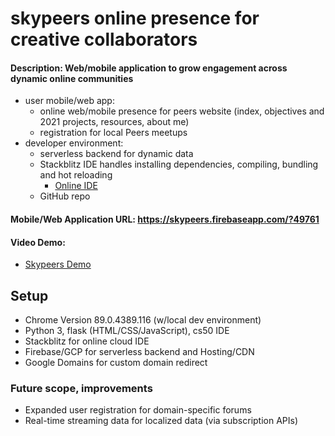 
# skypeers online presence for creative collaborators

#### Description:  Web/mobile application to grow engagement across dynamic online communities
  - user mobile/web app:
    - online web/mobile presence for peers website (index, objectives and 2021 projects, resources, about me)
    - registration for local Peers meetups
  - developer environment:
    - serverless backend for dynamic data
    - Stackblitz IDE handles installing dependencies, compiling, bundling and hot reloading
        - <a href="https://stackblitz.com/edit/js-l9hwfs">Online IDE</a>
    - GitHub repo

#### Mobile/Web Application URL:  https://skypeers.firebaseapp.com/?49761

#### Video Demo:
<ul>
      <li>
        <a href="https://youtu.be/LAySNzlU3ZM">Skypeers Demo</a>
      </li>
</ul>

## Setup
- Chrome Version 89.0.4389.116 (w/local dev environment)
- Python 3, flask (HTML/CSS/JavaScript), cs50 IDE
- Stackblitz for online cloud IDE
- Firebase/GCP for serverless backend and Hosting/CDN
- Google Domains for custom domain redirect

### Future scope, improvements
- Expanded user registration for domain-specific forums
- Real-time streaming data for localized data (via subscription APIs)
